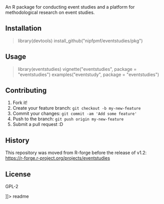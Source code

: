 <snippet>
  <content><![CDATA[
  # ${1:Project Name}

An R package for conducting event studies and a platform for
methodological research on event studies.

## Installation

> library(devtools)
> install_github("nipfpmf/eventstudies/pkg")

## Usage

> library(eventstudies)
> vignette("eventstudies", package = "eventstudies")
> examples("eventstudy", package = "eventstudies")

## Contributing

1. Fork it!
2. Create your feature branch: `git checkout -b my-new-feature`
3. Commit your changes: `git commit -am 'Add some feature'`
4. Push to the branch: `git push origin my-new-feature`
5. Submit a pull request :D

## History

This repository was moved from R-forge before the release of v1.2:
https://r-forge.r-project.org/projects/eventstudies

## License

GPL-2

]]></content>
  <tabTrigger>readme</tabTrigger>
  </snippet>
